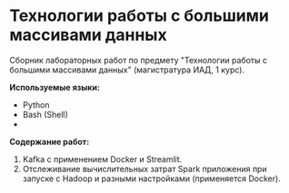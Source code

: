 # Технологии работы с большими массивами данных

Сборник лабораторных работ по предмету "Технологии работы с большими массивами данных" (магистратура ИАД, 1 курс).

**Используемые языки:**
* Python
* Bash (Shell)
* 

**Содержание работ:**
1) Kafka с применением Docker и Streamlit.
2) Отслеживание вычислительных затрат Spark приложения при запуске с Hadoop и разными настройками (применяется Docker).